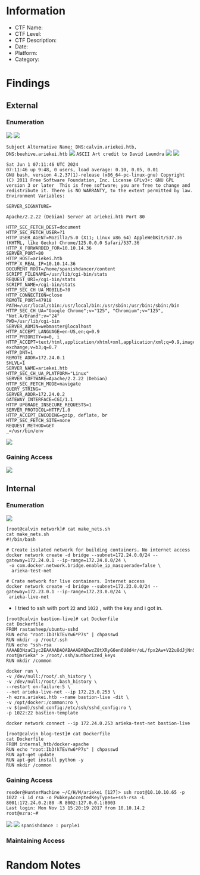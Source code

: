 # Information
- CTF Name: 
- CTF Level:
- CTF Description: 
- Date: 
- Platform: 
- Category: 

# Findings

## External
### Enumeration
![](https://i.imgur.com/afRd6Ii.jpeg)
![](https://i.imgur.com/XC4od79.png)

`Subject Alternative Name: DNS:calvin.ariekei.htb, DNS:beehive.ariekei.htb`
![](https://i.imgur.com/r4Igscj.png)
`ASCII Art credit to David Laundra`
![](https://i.imgur.com/5AcOUOs.png)
![](https://i.imgur.com/IC8YIop.png)
```shell
Sat Jun 1 07:11:46 UTC 2024
07:11:46 up 9:48, 0 users, load average: 0.10, 0.05, 0.01
GNU bash, version 4.2.37(1)-release (x86_64-pc-linux-gnu) Copyright (C) 2011 Free Software Foundation, Inc. License GPLv3+: GNU GPL version 3 or later  This is free software; you are free to change and redistribute it. There is NO WARRANTY, to the extent permitted by law.
Environment Variables:

SERVER_SIGNATURE=

Apache/2.2.22 (Debian) Server at ariekei.htb Port 80

HTTP_SEC_FETCH_DEST=document
HTTP_SEC_FETCH_USER=?1
HTTP_USER_AGENT=Mozilla/5.0 (X11; Linux x86_64) AppleWebKit/537.36 (KHTML, like Gecko) Chrome/125.0.0.0 Safari/537.36
HTTP_X_FORWARDED_FOR=10.10.14.36
SERVER_PORT=80
HTTP_HOST=ariekei.htb
HTTP_X_REAL_IP=10.10.14.36
DOCUMENT_ROOT=/home/spanishdancer/content
SCRIPT_FILENAME=/usr/lib/cgi-bin/stats
REQUEST_URI=/cgi-bin/stats
SCRIPT_NAME=/cgi-bin/stats
HTTP_SEC_CH_UA_MOBILE=?0
HTTP_CONNECTION=close
REMOTE_PORT=47918
PATH=/usr/local/sbin:/usr/local/bin:/usr/sbin:/usr/bin:/sbin:/bin
HTTP_SEC_CH_UA="Google Chrome";v="125", "Chromium";v="125", "Not.A/Brand";v="24"
PWD=/usr/lib/cgi-bin
SERVER_ADMIN=webmaster@localhost
HTTP_ACCEPT_LANGUAGE=en-US,en;q=0.9
HTTP_PRIORITY=u=0, i
HTTP_ACCEPT=text/html,application/xhtml+xml,application/xml;q=0.9,image/avif,image/webp,image/apng,*/*;q=0.8,application/signed-exchange;v=b3;q=0.7
HTTP_DNT=1
REMOTE_ADDR=172.24.0.1
SHLVL=1
SERVER_NAME=ariekei.htb
HTTP_SEC_CH_UA_PLATFORM="Linux"
SERVER_SOFTWARE=Apache/2.2.22 (Debian)
HTTP_SEC_FETCH_MODE=navigate
QUERY_STRING=
SERVER_ADDR=172.24.0.2
GATEWAY_INTERFACE=CGI/1.1
HTTP_UPGRADE_INSECURE_REQUESTS=1
SERVER_PROTOCOL=HTTP/1.0
HTTP_ACCEPT_ENCODING=gzip, deflate, br
HTTP_SEC_FETCH_SITE=none
REQUEST_METHOD=GET
_=/usr/bin/env
```
![](https://i.imgur.com/ckbYkQO.png)
### Gaining Access
![](https://i.imgur.com/Eko2McQ.png)

## Internal
### Enumeration
![](https://i.imgur.com/8YvHajG.png)
```shell
[root@calvin network]# cat make_nets.sh
cat make_nets.sh
#!/bin/bash

# Create isolated network for building containers. No internet access
docker network create -d bridge --subnet=172.24.0.0/24 --gateway=172.24.0.1 --ip-range=172.24.0.0/24 \
 -o com.docker.network.bridge.enable_ip_masquerade=false \
  arieka-test-net

# Crate network for live containers. Internet access
docker network create -d bridge --subnet=172.23.0.0/24 --gateway=172.23.0.1 --ip-range=172.23.0.0/24 \
 arieka-live-net
```
- I tried to ssh with port `22` and `1022` , with the key and i got in.
```shell
[root@calvin bastion-live]# cat Dockerfile
cat Dockerfile
FROM rastasheep/ubuntu-sshd
RUN echo "root:Ib3!kTEvYw6*P7s" | chpasswd
RUN mkdir -p /root/.ssh
RUN echo "ssh-rsa AAAAB3NzaC1yc2EAAAADAQABAAABAQDwzZ8tXRyG6en6U8d4r/oL/fpx2Aw+V22u8dJjNnSP9jly+RFJk8Z+aKMFTIYJ+orjyMxieqMtyYdVOUDvCanMnChmPbIWqw6UzdV+nnBrWTE/4keDSRn8ijs10tPPiBDDDpqQf21XiiyUfD0RkAl3gJk6hw7wHfWEilR1KWflbNAlau+lfM9YOFLbYrFmpKnZivqkDtuEPfnIVDurS2CiDC+oS+fnP2nGcIMec95iiPpJ4MhPvbdlb+UCxV6FoNtehT9ciZukD0xIXakwAwGlPlFQbzQqqEjEh5ltvnaJG6QzPfLnB6Uis8ku0NNDitreBm2Ba9sJ8NpXh46Ighhh root@arieka" > /root/.ssh/authorized_keys
RUN mkdir /common

docker run \
-v /dev/null:/root/.sh_history \
-v /dev/null:/root/.bash_history \
--restart on-failure:5 \
--net arieka-live-net --ip 172.23.0.253 \
-h ezra.ariekei.htb --name bastion-live -dit \
-v /opt/docker:/common:ro \
-v $(pwd)/sshd_config:/etc/ssh/sshd_config:ro \
-p 1022:22 bastion-template

docker network connect --ip 172.24.0.253 arieka-test-net bastion-live

[root@calvin blog-test]# cat Dockerfile
cat Dockerfile
FROM internal_htb/docker-apache
RUN echo "root:Ib3!kTEvYw6*P7s" | chpasswd
RUN apt-get update
RUN apt-get install python -y
RUN mkdir /common
```
### Gaining Access
```shell
rexder@HunterMachine ~/C/H/M/ariekei [127]> ssh root@10.10.10.65 -p 1022 -i id_rsa -o PubkeyAcceptedKeyTypes=+ssh-rsa -L 8001:172.24.0.2:80 -R 8002:127.0.0.1:8003
Last login: Mon Nov 13 15:20:19 2017 from 10.10.14.2
root@ezra:~#
```
![](https://i.imgur.com/QhGTbct.png)
![](https://i.imgur.com/2mtp1Qq.png)
` spanishdance : purple1 `
### Maintaining Access


# Random Notes